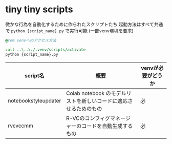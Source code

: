 # tiny tiny scripts
微かな行為を自動化するために作られたスクリプトたち
起動方法はすべて共通で `python [script_name].py` で実行可能 (一部venv環境を要求)
```bat
@rem venvへのアクセス方法

call ..\..\./.venv/scripts/activate
python {script_name}.py
```

| script名 | 概要 | venvが必要がどうか |
| --- | --- | --- |
| notebookstyleupdater | Colab notebook のモデルリストを新しいコードに適応させるためのもの | 必 |
| rvcvccmm | R-VCのコンフィグマネージャーのコードを自動生成するもの | 必 |
